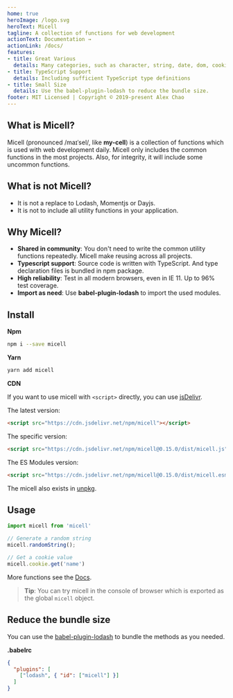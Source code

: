 ```yaml
---
home: true
heroImage: /logo.svg
heroText: Micell
tagline: A collection of functions for web development
actionText: Documentation →
actionLink: /docs/
features:
- title: Great Various
  details: Many categories, such as character, string, date, dom, cookie, url and so on.
- title: TypeScript Support
  details: Including sufficient TypeScript type definitions
- title: Small Size
  details: Use the babel-plugin-lodash to reduce the bundle size.
footer: MIT Licensed | Copyright © 2019-present Alex Chao
---
```


## What is Micell?

Micell (pronounced /maɪˈsel/, like **my-cell**) is a collection of functions which is used with
web development daily. Micell only includes the common functions in the most projects. Also,
for integrity, it will include some uncommon functions.

## What is not Micell?

* It is not a replace to Lodash, Momentjs or Dayjs.
* It is not to include all utility functions in your application.

## Why Micell?

* **Shared in community**: You don't need to write the common utility functions repeatedly. Micell make reusing across all projects.
* **Typescript support**: Source code is written with TypeScript. And type declaration files is bundled in npm package.
* **High reliability**: Test in all modern browsers, even in IE 11. Up to 96% test coverage.
* **Import as need**: Use **babel-plugin-lodash** to import the used modules.

## Install

**Npm**

```sh
npm i --save micell
```

**Yarn**

```sh
yarn add micell
```

**CDN**

If you want to use micell with `<script>` directly, you can use [jsDelivr](https://www.jsdelivr.com/package/npm/micell).

The latest version:

```html
<script src="https://cdn.jsdelivr.net/npm/micell"></script>
```

The specific version:

```html
<script src="https://cdn.jsdelivr.net/npm/micell@0.15.0/dist/micell.js"></script>
```

The ES Modules version:

```html
<script src="https://cdn.jsdelivr.net/npm/micell@0.15.0/dist/micell.esm.browser.js"></script>
```

The micell also exists in [unpkg](https://unpkg.com/).

## Usage

```js
import micell from 'micell'

// Generate a random string
micell.randomString();

// Get a cookie value
micell.cookie.get('name')
```

More functions see the [Docs](/docs/).

> **Tip**: You can try micell in the console of browser which is exported as the global `micell` object.

## Reduce the bundle size

You can use the [babel-plugin-lodash](https://www.npmjs.com/package/babel-plugin-lodash) to bundle
the methods as you needed.

**.babelrc**

```json
{
  "plugins": [
    ["lodash", { "id": ["micell"] }]
  ]
}
```

